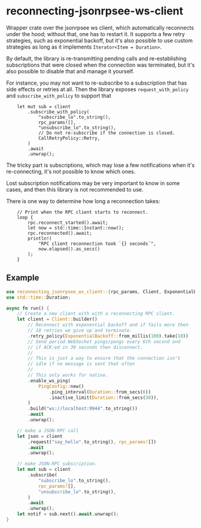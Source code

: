 # reconnecting-jsonrpsee-ws-client

Wrapper crate over the jsonrpsee ws client, which automatically reconnects
under the hood; without that, one has to restart it.
It supports a few retry strategies, such as exponential backoff, but it's also possible
to use custom strategies as long as it implements `Iterator<Item = Duration>`.


By default, the library is re-transmitting pending calls and re-establishing subscriptions that
were closed when the connection was terminated, but it's also possible to disable that
and manage it yourself.


For instance, you may not want to re-subscribe to a subscription
that has side effects or retries at all. Then the library exposes
`request_with_policy` and `subscribe_with_policy` to support that


```text
    let mut sub = client
        .subscribe_with_policy(
            "subscribe_lo".to_string(),
            rpc_params![],
            "unsubscribe_lo".to_string(),
            // Do not re-subscribe if the connection is closed.
            CallRetryPolicy::Retry,
        )
        .await
        .unwrap();
```


The tricky part is subscriptions, which may lose a few notifications
when it's re-connecting, it's not possible to know which ones.


Lost subscription notifications may be very important to know in some cases,
and then this library is not recommended to use.


There is one way to determine how long a reconnection takes:

```text
    // Print when the RPC client starts to reconnect.
    loop {
        rpc.reconnect_started().await;
        let now = std::time::Instant::now();
        rpc.reconnected().await;
        println!(
            "RPC client reconnection took `{} seconds`",
            now.elapsed().as_secs()
        );
    }
```

## Example

```rust
use reconnecting_jsonrpsee_ws_client::{rpc_params, Client, ExponentialBackoff, PingConfig};
use std::time::Duration;

async fn run() {
    // Create a new client with with a reconnecting RPC client.
    let client = Client::builder()
        // Reconnect with exponential backoff and if fails more then 
        // 10 retries we give up and terminate.
        .retry_policy(ExponentialBackoff::from_millis(100).take(10))
        // Send period WebSocket pings/pongs every 6th second and
        // if ACK:ed in 30 seconds then disconnect.
        //
        // This is just a way to ensure that the connection isn't
        // idle if no message is sent that often
        //
        // This only works for native.
        .enable_ws_ping(
            PingConfig::new()
                .ping_interval(Duration::from_secs(6))
                .inactive_limit(Duration::from_secs(30)),
        )
        .build("ws://localhost:9944".to_string())
        .await
        .unwrap();

    // make a JSON-RPC call
    let json = client
        .request("say_hello".to_string(), rpc_params![])
        .await
        .unwrap();

    // make JSON-RPC subscription.
    let mut sub = client
        .subscribe(
            "subscribe_lo".to_string(),
            rpc_params![],
            "unsubscribe_lo".to_string(),
        )
        .await
        .unwrap();
    let notif = sub.next().await.unwrap();
}
```